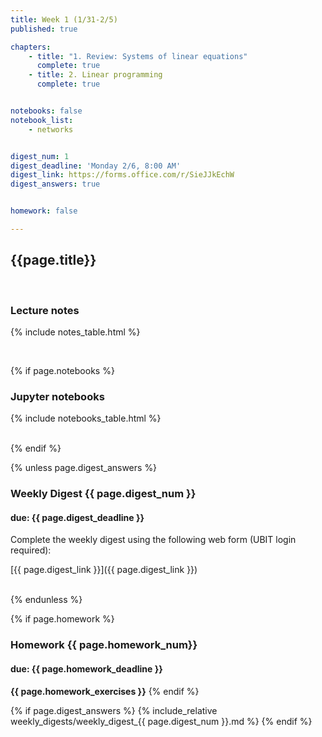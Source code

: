 ```yaml
---
title: Week 1 (1/31-2/5)
published: true

chapters:
    - title: "1. Review: Systems of linear equations"
      complete: true
    - title: 2. Linear programming
      complete: true


notebooks: false
notebook_list:
    - networks


digest_num: 1
digest_deadline: 'Monday 2/6, 8:00 AM'
digest_link: https://forms.office.com/r/SieJJkEchW
digest_answers: true


homework: false

---
```


<style>
    ul {
        padding-left: 20px;
    }
</style>


## {{page.title}}

<br/>

### Lecture notes

{% include notes_table.html %}

<br/>

{% if page.notebooks %}
### Jupyter notebooks

{% include notebooks_table.html %}

<br/>
{% endif %}

{% unless page.digest_answers %}
### Weekly Digest {{ page.digest_num }}
#### due: {{ page.digest_deadline }}

Complete the weekly digest using the following web form (UBIT login required):

[{{ page.digest_link }}]({{ page.digest_link }})

<br/>
{% endunless %}

{% if page.homework %}
### Homework {{ page.homework_num}}
#### due: {{ page.homework_deadline }}

<b>{{ page.homework_exercises }}</b>
{% endif %}

{% if page.digest_answers %}
{% include_relative weekly_digests/weekly_digest_{{ page.digest_num }}.md %}
{% endif %}